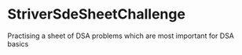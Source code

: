 # StriverSdeSheetChallenge
Practising a sheet of DSA problems which are most important for DSA basics 
